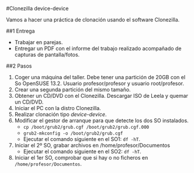 
#Clonezilla device-device

Vamos a hacer una práctica de clonación usando el software Clonezilla.

##1 Entrega

* Trabajar en parejas.
* Entregar un PDF con el informe del trabajo realizado acompañado de capturas
de pantalla/fotos.


##2 Pasos

1. Coger una máquina del taller. Debe tener una partición de 20GB con el So OpenSUSE 13.2.
Usuario profesor/profesor y usuario root/profesor.
1. Crear una segunda partición del mismo tamaño.
1. Obtener un CD/DVD con el Clonezilla. Descargar ISO de Leela y quemar un CD/DVD.
1. Iniciar el PC con la distro Clonezilla.
1. Realizar clonación tipo *device-device*.
1. Modificar el gestor de arranque para que detecte los dos SO instalados.
    * `cp /boot/grub2/grub.cgf /boot/grub2/grub.cgf.000`
    * `grub2-mkconfig -o /boot/grub2/grub.cgf`
    * Ejecutar el comando siguiente en el SO1: `df -hT`.
1. Iniciar el 2º SO, grabar archivos en /home/profesor/Documentos
    * Ejecutar el comando siguiente en el SO2: `df -hT`.
1. Iniciar el 1er SO, comprobar que si hay o no ficheros en `/home/profesor/Documentos`.

